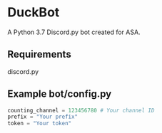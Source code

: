 # DuckBot
A Python 3.7 Discord.py bot created for ASA.    
    
## Requirements   
discord.py    
    
## Example bot/config.py    
```py
counting_channel = 123456780 # Your channel ID
prefix = "Your prefix"
token = "Your token"
```
